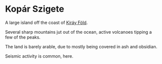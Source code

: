 # Kopár Szigete
A large island off the coast of [Kiráy Föld](../kiray-fold/kiray-fold). 

Several sharp mountains jut out of the ocean, active volcanoes tipping a few of the peaks. 

The land is barely arable, due to mostly being covered in ash and obsidian. 

Seismic activity is common, here. 